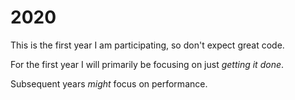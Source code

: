 # 2020

This is the first year I am participating, so don't expect great code. 

For the first year I will primarily be focusing on just _getting it done_.

Subsequent years _might_ focus on performance.